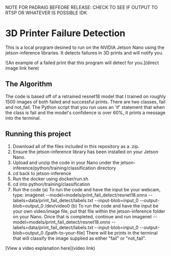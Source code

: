 






NOTE FOR PADRAIG BEFEORE RELEASE: CHECK TO SEE IF OUTPUT TO RTSP OR WHATEVER IS POSSIBLE IDK










# 3D Printer Failure Detection

This is a local program desined to run on the NVIDIA Jetson Nano using the jetson-inference libraries. It detects failures in 3D prints and will notify you.

![An example of a failed print that this program will detect for you.](direct image link here)

## The Algorithm

The code is based off of a retrained resnet18 model that I trained on roughly 1500 images of both failed and successful prints. There are two classes, fail and not_fail. The Python script that you run uses an 'if' statement that when the class is fail and the model's confidence is over 60%, it prints a message into the terminal.

## Running this project

1. Download all of the files included in this repository as a .zip.
2. Ensure the jetson-inference library has been installed on your Jetson Nano.
3. Upload and unzip the code in your Nano under the jetson-inference/python/training/classification directory
4. cd back to jetson-inference
5. Run the docker using docker/run.sh
6. cd into python/training/classification
7. Run the code
        (a) To run the code and have the input be your webcam, type: imagenet --model=models/print_fail_detect/resnet18.onnx --labels=data/print_fail_detect/labels.txt --input-blob=input_0 --output-blob=output_0 /dev/video0
        (b) To run the code and have the input be your own video/image file, put that file within the jetson-inference folder on your Nano. Once that is completed, continue and run imagenet --model=models/print_fail_detect/resnet18.onnx --labels=data/print_fail_detect/labels.txt --input-blob=input_0 --output-blob=output_0 /[path-to-your-file]
There will be prints in the terminal that will classify the image supplied as either "fail" or "not_fail".

[View a video explanation here](video link)